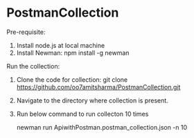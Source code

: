 # PostmanCollection
Pre-requisite:
1. Install node.js at local machine
2. Install Newman:
   npm install -g newman
 
Run the collection:
1. Clone the code for collection:
   git clone https://github.com/oo7amitsharma/PostmanCollection.git
2. Navigate to the directory where collection is present.
2. Run below command to run collecton 10 times

   newman run ApiwithPostman.postman_collection.json -n 10
